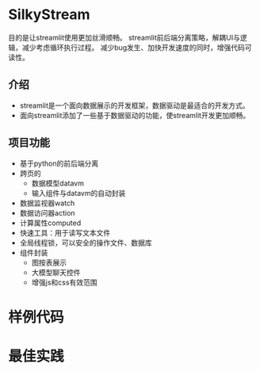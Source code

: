 # SilkyStream
目的是让streamlit使用更加丝滑顺畅。
streamlit前后端分离策略，解耦UI与逻辑，减少考虑循环执行过程。
减少bug发生、加快开发速度的同时，增强代码可读性。

## 介绍
- streamlit是一个面向数据展示的开发框架，数据驱动是最适合的开发方式。
- 面向streamlit添加了一些基于数据驱动的功能，使streamlit开发更加顺畅。

## 项目功能
- 基于python的前后端分离
- 跨页的
  - 数据模型datavm
  - 输入组件与datavm的自动封装
- 数据监视器watch
- 数据访问器action
- 计算属性computed
- 快速工具：用于读写文本文件
- 全局线程锁，可以安全的操作文件、数据库
- 组件封装
  - 图按表展示
  - 大模型聊天控件
  - 增强js和css有效范围

# 样例代码


# 最佳实践